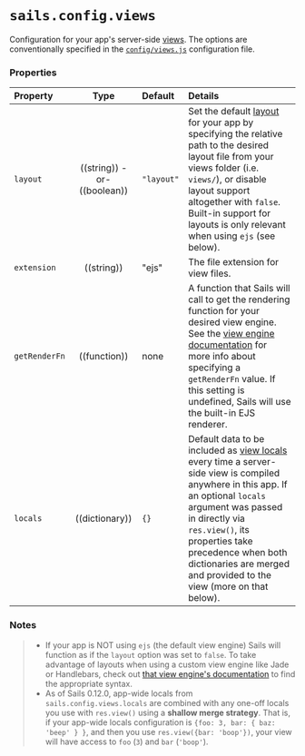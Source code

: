 # `sails.config.views`

Configuration for your app's server-side [views](https://sailsjs.com/documentation/concepts/Views).  The options are conventionally specified in the [`config/views.js`](https://sailsjs.com/documentation/anatomy/config/views.js) configuration file.


### Properties

| Property    | Type       | Default   | Details |
|:------------|:----------:|:----------|:--------|
| `layout`    | ((string)) -or- ((boolean))     | `"layout"`  | Set the default [layout](https://sailsjs.com/documentation/concepts/views/layouts) for your app by specifying the relative path to the desired layout file from your views folder (i.e. `views/`), or disable layout support altogether with `false`.  Built-in support for layouts is only relevant when using `ejs` (see below).
| `extension` | ((string)) | "ejs" | The file extension for view files. |
| `getRenderFn` | ((function)) | none | A function that Sails will call to get the rendering function for your desired view engine.  See the [view engine documentation](http://sailsjs.com/documentation/concepts/views/view-engines) for more info about specifying a `getRenderFn` value.  If this setting is undefined, Sails will use the built-in EJS renderer.
| `locals`    | ((dictionary)) | `{}` | Default data to be included as [view locals](http://sailsjs.com/documentation/concepts/views/locals) every time a server-side view is compiled anywhere in this app.  If an optional `locals` argument was passed in directly via `res.view()`, its properties take precedence when both dictionaries are merged and provided to the view (more on that below). |

### Notes

> + If your app is NOT using `ejs` (the default view engine) Sails will function as if the `layout` option was set to `false`.  To take advantage of layouts when using a custom view engine like Jade or Handlebars, check out [that view engine's documentation](https://sailsjs.com/documentation/concepts/views/view-engines) to find the appropriate syntax.
> + As of Sails 0.12.0, app-wide locals from `sails.config.views.locals` are combined with any one-off locals you use with `res.view()` using a **shallow merge strategy**.  That is, if your app-wide locals configuration is `{foo: 3, bar: { baz: 'beep' } }`, and then you use `res.view({bar: 'boop'})`, your view will have access to `foo` (`3`) and `bar` (`'boop'`).




<docmeta name="displayName" value="sails.config.views">
<docmeta name="pageType" value="property">


